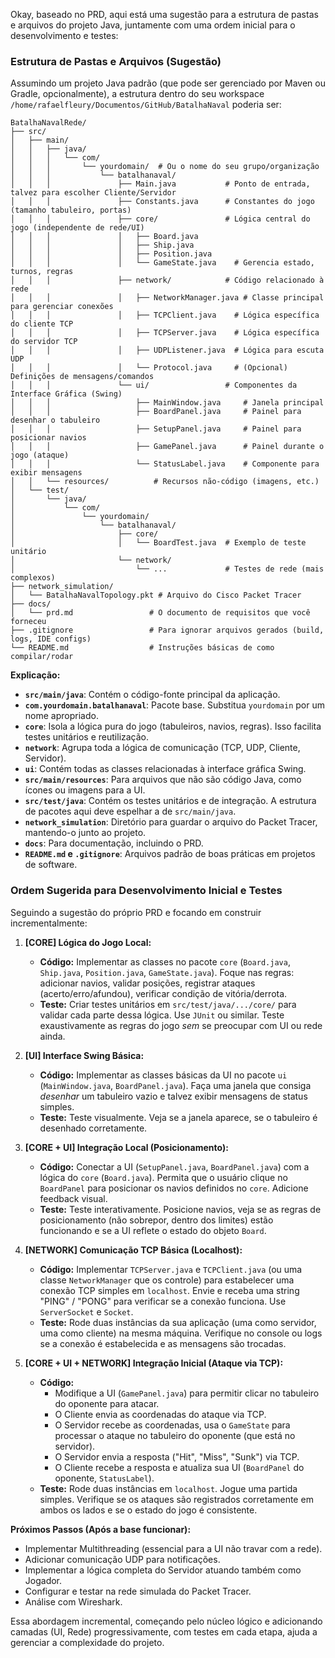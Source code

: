 Okay, baseado no PRD, aqui está uma sugestão para a estrutura de pastas e arquivos do projeto Java, juntamente com uma ordem inicial para o desenvolvimento e testes:

### Estrutura de Pastas e Arquivos (Sugestão)

Assumindo um projeto Java padrão (que pode ser gerenciado por Maven ou Gradle, opcionalmente), a estrutura dentro do seu workspace `/home/rafaelfleury/Documentos/GitHub/BatalhaNaval` poderia ser:

```
BatalhaNavalRede/
├── src/
│   ├── main/
│   │   ├── java/
│   │   │   └── com/
│   │   │       └── yourdomain/  # Ou o nome do seu grupo/organização
│   │   │           └── batalhanaval/
│   │   │               ├── Main.java           # Ponto de entrada, talvez para escolher Cliente/Servidor
│   │   │               ├── Constants.java      # Constantes do jogo (tamanho tabuleiro, portas)
│   │   │               ├── core/               # Lógica central do jogo (independente de rede/UI)
│   │   │               │   ├── Board.java
│   │   │               │   ├── Ship.java
│   │   │               │   ├── Position.java
│   │   │               │   └── GameState.java    # Gerencia estado, turnos, regras
│   │   │               ├── network/            # Código relacionado à rede
│   │   │               │   ├── NetworkManager.java # Classe principal para gerenciar conexões
│   │   │               │   ├── TCPClient.java    # Lógica específica do cliente TCP
│   │   │               │   ├── TCPServer.java    # Lógica específica do servidor TCP
│   │   │               │   ├── UDPListener.java  # Lógica para escuta UDP
│   │   │               │   └── Protocol.java     # (Opcional) Definições de mensagens/comandos
│   │   │               └── ui/                 # Componentes da Interface Gráfica (Swing)
│   │   │                   ├── MainWindow.java     # Janela principal
│   │   │                   ├── BoardPanel.java     # Painel para desenhar o tabuleiro
│   │   │                   ├── SetupPanel.java     # Painel para posicionar navios
│   │   │                   ├── GamePanel.java      # Painel durante o jogo (ataque)
│   │   │                   └── StatusLabel.java    # Componente para exibir mensagens
│   │   └── resources/          # Recursos não-código (imagens, etc.)
│   └── test/
│       └── java/
│           └── com/
│               └── yourdomain/
│                   └── batalhanaval/
│                       ├── core/
│                       │   └── BoardTest.java  # Exemplo de teste unitário
│                       └── network/
│                           └── ...             # Testes de rede (mais complexos)
├── network_simulation/
│   └── BatalhaNavalTopology.pkt # Arquivo do Cisco Packet Tracer
├── docs/
│   └── prd.md                 # O documento de requisitos que você forneceu
├── .gitignore                 # Para ignorar arquivos gerados (build, logs, IDE configs)
└── README.md                  # Instruções básicas de como compilar/rodar
```

**Explicação:**

*   **`src/main/java`**: Contém o código-fonte principal da aplicação.
*   **`com.yourdomain.batalhanaval`**: Pacote base. Substitua `yourdomain` por um nome apropriado.
*   **`core`**: Isola a lógica pura do jogo (tabuleiros, navios, regras). Isso facilita testes unitários e reutilização.
*   **`network`**: Agrupa toda a lógica de comunicação (TCP, UDP, Cliente, Servidor).
*   **`ui`**: Contém todas as classes relacionadas à interface gráfica Swing.
*   **`src/main/resources`**: Para arquivos que não são código Java, como ícones ou imagens para a UI.
*   **`src/test/java`**: Contém os testes unitários e de integração. A estrutura de pacotes aqui deve espelhar a de `src/main/java`.
*   **`network_simulation`**: Diretório para guardar o arquivo do Packet Tracer, mantendo-o junto ao projeto.
*   **`docs`**: Para documentação, incluindo o PRD.
*   **`README.md` e `.gitignore`**: Arquivos padrão de boas práticas em projetos de software.

### Ordem Sugerida para Desenvolvimento Inicial e Testes

Seguindo a sugestão do próprio PRD e focando em construir incrementalmente:

1.  **[CORE] Lógica do Jogo Local:**
    *   **Código:** Implementar as classes no pacote `core` (`Board.java`, `Ship.java`, `Position.java`, `GameState.java`). Foque nas regras: adicionar navios, validar posições, registrar ataques (acerto/erro/afundou), verificar condição de vitória/derrota.
    *   **Teste:** Criar testes unitários em `src/test/java/.../core/` para validar cada parte dessa lógica. Use `JUnit` ou similar. Teste exaustivamente as regras do jogo *sem* se preocupar com UI ou rede ainda.

2.  **[UI] Interface Swing Básica:**
    *   **Código:** Implementar as classes básicas da UI no pacote `ui` (`MainWindow.java`, `BoardPanel.java`). Faça uma janela que consiga *desenhar* um tabuleiro vazio e talvez exibir mensagens de status simples.
    *   **Teste:** Teste visualmente. Veja se a janela aparece, se o tabuleiro é desenhado corretamente.

3.  **[CORE + UI] Integração Local (Posicionamento):**
    *   **Código:** Conectar a UI (`SetupPanel.java`, `BoardPanel.java`) com a lógica do `core` (`Board.java`). Permita que o usuário clique no `BoardPanel` para posicionar os navios definidos no `core`. Adicione feedback visual.
    *   **Teste:** Teste interativamente. Posicione navios, veja se as regras de posicionamento (não sobrepor, dentro dos limites) estão funcionando e se a UI reflete o estado do objeto `Board`.

4.  **[NETWORK] Comunicação TCP Básica (Localhost):**
    *   **Código:** Implementar `TCPServer.java` e `TCPClient.java` (ou uma classe `NetworkManager` que os controle) para estabelecer uma conexão TCP simples em `localhost`. Envie e receba uma string "PING" / "PONG" para verificar se a conexão funciona. Use `ServerSocket` e `Socket`.
    *   **Teste:** Rode duas instâncias da sua aplicação (uma como servidor, uma como cliente) na mesma máquina. Verifique no console ou logs se a conexão é estabelecida e as mensagens são trocadas.

5.  **[CORE + UI + NETWORK] Integração Inicial (Ataque via TCP):**
    *   **Código:**
        *   Modifique a UI (`GamePanel.java`) para permitir clicar no tabuleiro do oponente para atacar.
        *   O Cliente envia as coordenadas do ataque via TCP.
        *   O Servidor recebe as coordenadas, usa o `GameState` para processar o ataque no tabuleiro do oponente (que está no servidor).
        *   O Servidor envia a resposta ("Hit", "Miss", "Sunk") via TCP.
        *   O Cliente recebe a resposta e atualiza sua UI (`BoardPanel` do oponente, `StatusLabel`).
    *   **Teste:** Rode duas instâncias em `localhost`. Jogue uma partida simples. Verifique se os ataques são registrados corretamente em ambos os lados e se o estado do jogo é consistente.

**Próximos Passos (Após a base funcionar):**

*   Implementar Multithreading (essencial para a UI não travar com a rede).
*   Adicionar comunicação UDP para notificações.
*   Implementar a lógica completa do Servidor atuando também como Jogador.
*   Configurar e testar na rede simulada do Packet Tracer.
*   Análise com Wireshark.

Essa abordagem incremental, começando pelo núcleo lógico e adicionando camadas (UI, Rede) progressivamente, com testes em cada etapa, ajuda a gerenciar a complexidade do projeto.
